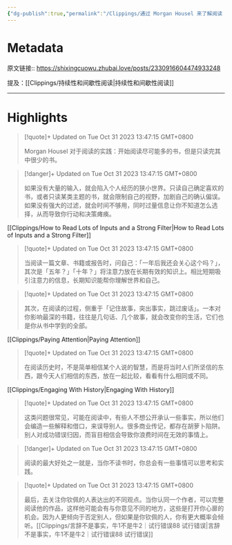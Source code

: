 ```yaml
---
{"dg-publish":true,"permalink":"/Clippings/通过 Morgan Housel 来了解阅读｜试行错误89  试行错误/","tags":["工具效率"]}
---
```



# Metadata

原文链接:: https://shixingcuowu.zhubai.love/posts/2330916604474933248

提及：[[Clippings/持续性和间歇性阅读\|持续性和间歇性阅读]]

---

# Highlights

> [!quote]+ Updated on Tue Oct 31 2023 13:47:15 GMT+0800
>
> Morgan Housel 对于阅读的实践：开始阅读尽可能多的书，但是只读完其中很少的书。

> [!danger]+ Updated on Tue Oct 31 2023 13:47:15 GMT+0800
>
> 如果没有大量的输入，就会陷入个人经历的狭小世界。只读自己确定喜欢的书，或者只读某类主题的书，就会限制自己的视野，加剧自己的确认偏误。如果没有强大的过滤，就会时间不够用，同时过量信息让你不知道怎么选择，从而导致你行动和决策瘫痪。

[[Clippings/How to Read Lots of Inputs and a Strong Filter\|How to Read Lots of Inputs and a Strong Filter]]

> [!quote]+ Updated on Tue Oct 31 2023 13:47:15 GMT+0800
>
> 当阅读一篇文章、书籍或报告时，问自己：「一年后我还会关心这个吗？」，其次是「五年？」「十年？」将注意力放在长期有效的知识上。相比短期吸引注意力的信息，长期知识能帮你理解世界和自己。

> [!quote]+ Updated on Tue Oct 31 2023 13:47:15 GMT+0800
>
> 其次，在阅读的过程，侧重于「记住故事，突出事实，跳过废话」。一本对你影响最深的书籍，往往是几句话、几个故事，就会改变你的生活，它们也是你从书中学到的全部。

[[Clippings/Paying Attention\|Paying Attention]]

> [!quote]+ Updated on Tue Oct 31 2023 13:47:15 GMT+0800
>
> 在阅读历史时，不是简单相信某个人说的智慧，而是将当时人们所坚信的东西，跟今天人们相信的东西，放在一起比较，看看有什么相同或不同。

[[Clippings/Engaging With History\|Engaging With History]]

> [!quote]+ Updated on Tue Oct 31 2023 13:47:15 GMT+0800
>
> 这类问题很常见，可能在阅读中，有些人不想公开承认一些事实，所以他们会编造一些解释和借口，来误导别人。很多商业传记，都存在胡萝卜陷阱。别人对成功错误归因，而盲目相信会导致你浪费时间在无效的事情上。

> [!danger]+ Updated on Tue Oct 31 2023 13:47:15 GMT+0800
>
> 阅读的最大好处之一就是，当你不读书时，你总会有一些事情可以思考和实践。

> [!quote]+ Updated on Tue Oct 31 2023 13:47:15 GMT+0800
>
> 最后，去关注你钦佩的人表达出的不同观点。当你认同一个作者，可以完整阅读他的作品，这样他可能会有与你意见不同的地方，这些是打开你心扉的机会。因为人更倾向于否定别人，但如果是你钦佩的人，你有更大概率会倾听。[[Clippings/言辞不是事实，牛1不是牛2｜试行错误88  试行错误\|言辞不是事实，牛1不是牛2｜试行错误88  试行错误]]
